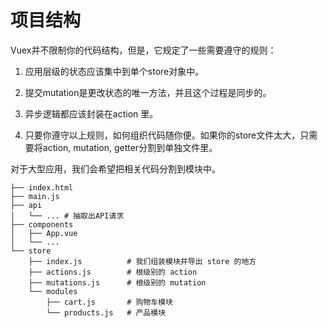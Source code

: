 
# 项目结构

Vuex并不限制你的代码结构，但是，它规定了一些需要遵守的规则：

1. 应用层级的状态应该集中到单个store对象中。

2. 提交mutation是更改状态的唯一方法，并且这个过程是同步的。

3. 异步逻辑都应该封装在action 里。

4. 只要你遵守以上规则，如何组织代码随你便。如果你的store文件太大，只需要将action, mutation, getter分割到单独文件里。

对于大型应用，我们会希望把相关代码分割到模块中。

```t
├── index.html
├── main.js
├── api
│   └── ... # 抽取出API请求
├── components
│   ├── App.vue
│   └── ...
└── store
    ├── index.js          # 我们组装模块并导出 store 的地方
    ├── actions.js        # 根级别的 action
    ├── mutations.js      # 根级别的 mutation
    └── modules
        ├── cart.js       # 购物车模块
        └── products.js   # 产品模块
```